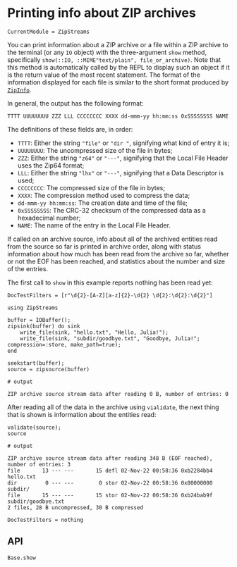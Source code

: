 # Printing info about ZIP archives

```@meta
CurrentModule = ZipStreams
```

You can print information about a ZIP archive or a file within a ZIP archive to the terminal
(or any `IO` object) with the three-argument `show` method, specifically
`show(::IO, ::MIME"text/plain", file_or_archive)`. Note that this method is automatically called
by the REPL to display such an object if it is the return value of the most recent statement. The
format of the information displayed for each file is similar to the short format produced by
[`ZipInfo`](https://linux.die.net/man/1/zipinfo).

In general, the output has the following format:

```
TTTT UUUUUUUU ZZZ LLL CCCCCCCC XXXX dd-mmm-yy hh:mm:ss 0xSSSSSSSS NAME
```

The definitions of these fields are, in order:
- `TTTT`: Either the string `"file"` or `"dir "`, signifying what kind of entry it is;
- `UUUUUUUU`: The uncompressed size of the file in bytes;
- `ZZZ`: Either the string `"z64"` or `"---"`, signifying that the Local File Header uses the Zip64 format;
- `LLL`: Either the string `"lhx"` or `"---"`, signifying that a Data Descriptor is used;
- `CCCCCCCC`: The compressed size of the file in bytes;
- `XXXX`: The compression method used to compress the data;
- `dd-mmm-yy hh:mm:ss`: The creation date and time of the file;
- `0xSSSSSSSS`: The CRC-32 checksum of the compressed data as a hexadecimal number;
- `NAME`: The name of the entry in the Local File Header.

If called on an archive source, info about all of the archived entities read from the source
so far is printed in archive order, along with status information about how much has been
read from the archive so far, whether or not the EOF has been reached, and statistics about
the number and size of the entries.

The first call to `show` in this example reports nothing has been read yet:

```@meta
DocTestFilters = [r"\d{2}-[A-Z][a-z]{2}-\d{2} \d{2}:\d{2}:\d{2}"]
```

```jldoctest info1
using ZipStreams

buffer = IOBuffer();
zipsink(buffer) do sink
    write_file(sink, "hello.txt", "Hello, Julia!");
    write_file(sink, "subdir/goodbye.txt", "Goodbye, Julia!"; compression=:store, make_path=true);
end

seekstart(buffer);
source = zipsource(buffer)

# output

ZIP archive source stream data after reading 0 B, number of entries: 0
```

After reading all of the data in the archive using `vialidate`, the next thing that is shown is
information about the entities read:

```jldoctest info1
validate(source);
source

# output

ZIP archive source stream data after reading 348 B (EOF reached), number of entries: 3
file       13 --- ---       15 defl 02-Nov-22 00:58:36 0xb2284bb4 hello.txt
dir         0 --- ---        0 stor 02-Nov-22 00:58:36 0x00000000 subdir/
file       15 --- ---       15 stor 02-Nov-22 00:58:36 0xb24bab9f subdir/goodbye.txt
2 files, 28 B uncompressed, 30 B compressed
```

```@meta
DocTestFilters = nothing
```

## API
```@docs
Base.show
```
